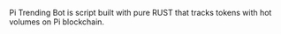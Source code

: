 Pi Trending Bot is script built with pure RUST that tracks tokens with hot volumes on Pi blockchain.

